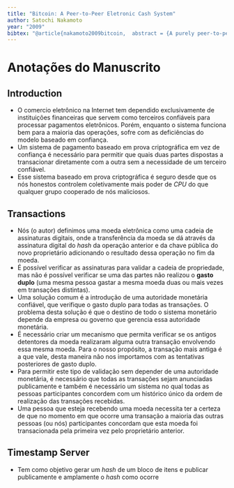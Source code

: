 ```yaml
---
title: "Bitcoin: A Peer-to-Peer Eletronic Cash System"
author: Satochi Nakamoto
year: "2009"
bibtex: "@article{nakamoto2009bitcoin,  abstract = {A purely peer-to-peer version of electronic cash would allow online payments to be sent directly from one party to another without going through a financial institution. Digital signatures provide part of the solution, but the main benefits are lost if a trusted third party is still required to prevent double-spending. We propose a solution to the double-spending problem using a peer-to-peer network. The network timestamps transactions by hashing them into an ongoing chain of hash-based proof-of-work, forming a record that cannot be changed without redoing the proof-of-work. The longest chain not only serves as proof of the sequence of events witnessed, but proof that it came from the largest pool of CPU power. As long as a majority of CPU power is controlled by nodes that are not cooperating to attack the network, they'll generate the longest chain and outpace attackers. The network itself requires minimal structure. Messages are broadcast on a best effort basis, and nodes can leave and rejoin the network at will, accepting the longest proof-of-work chain as proof of what happened while they were gone.},  added-at = {2022-06-15T13:43:05.000+0200},  author = {Nakamoto, Satoshi},  biburl = {https://www.bibsonomy.org/bibtex/2974d35fdb27dea57296ed2245556aa18/daniel_grm9},  interhash = {423c2cdff70ba0cd0bca55ebb164d770},  intrahash = {974d35fdb27dea57296ed2245556aa18},  keywords = {itsecseminar},  month = may,  timestamp = {2022-06-15T13:43:05.000+0200},  title = {Bitcoin: A Peer-to-Peer Electronic Cash System},  url = {http://www.bitcoin.org/bitcoin.pdf},  year = 2009}"
---
```

# Anotações do Manuscrito

## Introduction

- O comercio eletrônico na Internet tem dependido exclusivamente de instituições financeiras que servem como terceiros confiáveis para processar pagamentos eletrônicos. Porém, enquanto o sistema funciona bem para a maioria das operações, sofre com as deficiências do modelo baseado em confiança.
- Um sistema de pagamento baseado em prova criptográfica em vez de confiança é necessário para permitir que quais duas partes dispostas a transacionar diretamente com a outra sem a necessidade de um terceiro confiável.
- Esse sistema baseado em prova criptográfica é seguro desde que os nós honestos controlem coletivamente mais poder de _CPU_ do que qualquer grupo cooperado de nós maliciosos.

## Transactions

- Nós (o autor) definimos uma moeda eletrônica como uma cadeia de assinaturas digitais, onde a transferência da moeda se dá através da assinatura digital do _hash_ da operação anterior e da chave pública do novo proprietário adicionando o resultado dessa operação no fim da moeda.
- É possível verificar as assinaturas para validar a cadeia de propriedade, mas não é possível verificar se uma das partes não realizou o **gasto duplo** (uma mesma pessoa gastar a mesma moeda duas ou mais vezes em transações distintas).
- Uma solução comum é a introdução de uma autoridade monetária confiável, que verifique o gasto duplo para todas as transações. O problema desta solução é que o destino de todo o sistema monetário depende da empresa ou governo que gerencia essa autoridade monetária.
- É necessário criar um mecanismo que permita verificar se os antigos detentores da moeda realizaram alguma outra transação envolvendo essa mesma moeda. Para o nosso propósito, a transação mais antiga é a que vale, desta maneira não nos importamos com as tentativas posteriores de gasto duplo.
- Para permitir este tipo de validação sem depender de uma autoridade monetária, é necessário que todas as transações sejam anunciadas publicamente e também é necessário um sistema no qual todas as pessoas participantes concordem com um histórico único da ordem de realização das transações recebidas.
- Uma pessoa que esteja recebendo uma moeda necessita ter a certeza de que no momento em que ocorre uma transação a maioria das outras pessoas (ou nós) participantes concordam que esta moeda foi transacionada pela primeira vez pelo proprietário anterior.

## Timestamp Server

- Tem como objetivo gerar um _hash_ de um bloco de itens e publicar publicamente e amplamente o _hash_ como ocorre